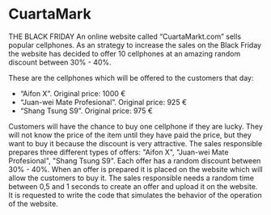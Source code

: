 # CuartaMark
THE BLACK FRIDAY
An online website called “CuartaMarkt.com” sells popular cellphones. As an strategy 
to increase the sales on the Black Friday the website has decided to offer 10
cellphones at an amazing random discount between 30% - 40%.

These are the cellphones which will be offered to the customers that day:
- “Aifon X”. Original price: 1000 €
- “Juan-wei Mate Profesional”. Original price: 925 €
- “Shang Tsung S9”. Original price: 975 €

Customers will have the chance to buy one cellphone if they are lucky. They will not
know the price of the item until they have paid the price, but they want to buy it
because the discount is very attractive.
The sales responsible prepares three different types of offers: "Aifon X", "Juan-wei
Mate Profesional", "Shang Tsung S9". Each offer has a random discount between
30% - 40%. When an offer is prepared it is placed on the website which will allow
the customers to buy it. The sales responsible needs a random time between 0,5
and 1 seconds to create an offer and upload it on the website.
It is requested to write the code that simulates the behavior of the operation of the
website.
